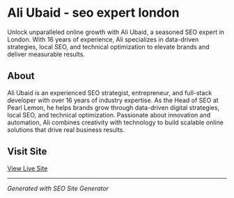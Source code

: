 # Ali Ubaid - seo expert london

Unlock unparalleled online growth with Ali Ubaid, a seasoned SEO expert in London. With 16 years of experience, Ali specializes in data-driven strategies, local SEO, and technical optimization to elevate brands and deliver measurable results.

## About
Ali Ubaid is an experienced SEO strategist, entrepreneur, and full-stack developer with over 16 years of industry expertise. As the Head of SEO at Pearl Lemon, he helps brands grow through data-driven digital strategies, local SEO, and technical optimization. Passionate about innovation and automation, Ali combines creativity with technology to build scalable online solutions that drive real business results.

## Visit Site
[View Live Site](https://aliubaid.com)

---
*Generated with SEO Site Generator*